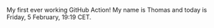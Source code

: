 My first ever working GitHub Action!
My name is Thomas and today is Friday, 5 February, 19:19 CET. 
